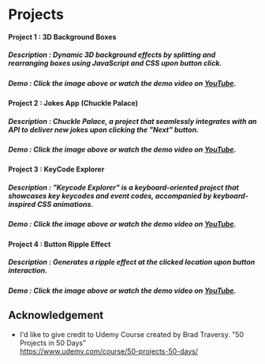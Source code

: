 
# Projects
#### Project 1 : 3D Background Boxes
##### Description : Dynamic 3D background effects by splitting and rearranging boxes using JavaScript and CSS upon button click.
##### Demo : Click the image above or watch the demo video on [YouTube](https://youtu.be/2sCmWmOGqMY).

#### Project 2 : Jokes App (Chuckle Palace)
##### Description : Chuckle Palace, a project that seamlessly integrates with an API to deliver new jokes upon clicking the "Next" button.
##### Demo : Click the image above or watch the demo video on [YouTube](https://youtu.be/2sCmWmOGqMY).

#### Project 3 : KeyCode Explorer
##### Description : "Keycode Explorer" is a keyboard-oriented project that showcases key keycodes and event codes, accompanied by keyboard-inspired CSS animations.
##### Demo : Click the image above or watch the demo video on [YouTube](https://youtu.be/2sCmWmOGqMY).

#### Project 4 : Button Ripple Effect
##### Description : Generates a ripple effect at the clicked location upon button interaction.
##### Demo : Click the image above or watch the demo video on [YouTube](https://youtu.be/2sCmWmOGqMY).
## Acknowledgement

- I'd like to give credit to Udemy Course created by Brad Traversy. "50 Projects in 50 Days"  
    https://www.udemy.com/course/50-projects-50-days/   


